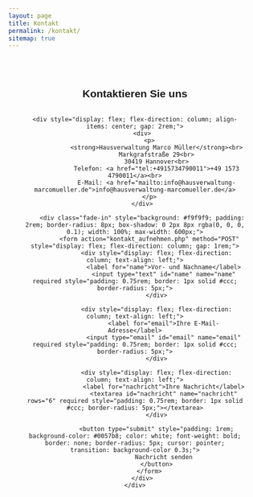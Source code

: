 ```yaml
---
layout: page
title: Kontakt
permalink: /kontakt/
sitemap: true
---
```

<section style="max-width: 900px; margin: auto; padding: 2rem; font-family: sans-serif; text-align: center;">
    <h1 style="margin-bottom: 2rem;">Kontaktieren Sie uns</h1>

    <div style="display: flex; flex-direction: column; align-items: center; gap: 2rem;">
        <div>
            <p>
                <strong>Hausverwaltung Marco Müller</strong><br>
                Markgrafstraße 29<br>
                30419 Hannover<br>
                Telefon: <a href="tel:+4915734790011">+49 1573 4790011</a><br>
                E-Mail: <a href="mailto:info@hausverwaltung-marcomueller.de">info@hausverwaltung-marcomueller.de</a>
            </p>
        </div>

        <div class="fade-in" style="background: #f9f9f9; padding: 2rem; border-radius: 8px; box-shadow: 0 2px 8px rgba(0, 0, 0, 0.1); width: 100%; max-width: 600px;">
            <form action="kontakt_aufnehmen.php" method="POST" style="display: flex; flex-direction: column; gap: 1rem;">
                <div style="display: flex; flex-direction: column; text-align: left;">
                    <label for="name">Vor- und Nachname</label>
                    <input type="text" id="name" name="name" required style="padding: 0.75rem; border: 1px solid #ccc; border-radius: 5px;">
                </div>

                <div style="display: flex; flex-direction: column; text-align: left;">
                    <label for="email">Ihre E-Mail-Adresse</label>
                    <input type="email" id="email" name="email" required style="padding: 0.75rem; border: 1px solid #ccc; border-radius: 5px;">
                </div>

                <div style="display: flex; flex-direction: column; text-align: left;">
                    <label for="nachricht">Ihre Nachricht</label>
                    <textarea id="nachricht" name="nachricht" rows="6" required style="padding: 0.75rem; border: 1px solid #ccc; border-radius: 5px;"></textarea>
                </div>

                <button type="submit" style="padding: 1rem; background-color: #0057b8; color: white; font-weight: bold; border: none; border-radius: 5px; cursor: pointer; transition: background-color 0.3s;">
                    Nachricht senden
                </button>
            </form>
        </div>
    </div>
</section>

<style>
    button:hover {
        background-color: #004499;
    }

    /* Animation */
    .fade-in {
        opacity: 0;
        transform: translateY(20px);
        animation: fadeInAnimation 1s ease-out forwards;
    }

    @keyframes fadeInAnimation {
        to {
            opacity: 1;
            transform: translateY(0);
        }
    }
</style>
